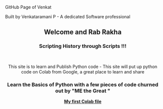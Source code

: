 
  GitHub Page of Venkat 
  
  Built by Venkataramani P - A dedicated Software professional
  
  <header>
  <h2> <b>Welcome  and  Rab Rakha </b></h2>

  <h3> <b>Scripting History through Scripts  !!!</b></h3>
  
 <br>
 
This site is to learn and Publish Python code - This site will put up python code on Colab from Google, a great place to learn and share 
<br>
<h3>
  
Learn the Basics of Python with a few pieces of code churned out by "ME the Great " 
  
</h3>
  
  <a href = "https://github.com/Venkat-100/Venkat-100.github.io/blob/main/Summertrg_Venkat.ipynb"> <b>My first Colab file </b></a> 
 
  
